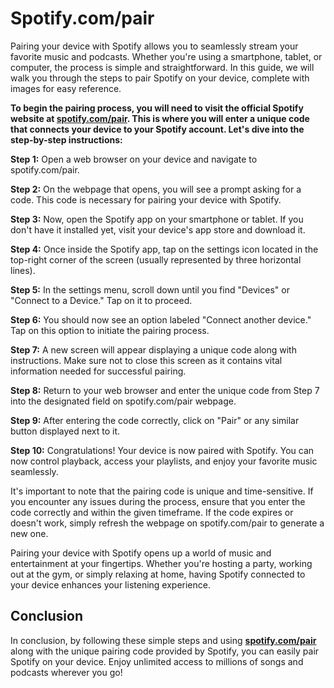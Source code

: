 # Spotify.com/pair

Pairing your device with Spotify allows you to seamlessly stream your favorite music and podcasts. Whether you're using a smartphone, tablet, or computer, the process is simple and straightforward. In this guide, we will walk you through the steps to pair Spotify on your device, complete with images for easy reference.

**To begin the pairing process, you will need to visit the official Spotify website at [spotify.com/pair](https://spotifypaircodes.com/). This is where you will enter a unique code that connects your device to your Spotify account. Let's dive into the step-by-step instructions:**

**Step 1:** Open a web browser on your device and navigate to spotify.com/pair.

**Step 2:** On the webpage that opens, you will see a prompt asking for a code. This code is necessary for pairing your device with Spotify.

**Step 3:** Now, open the Spotify app on your smartphone or tablet. If you don't have it installed yet, visit your device's app store and download it.

**Step 4:** Once inside the Spotify app, tap on the settings icon located in the top-right corner of the screen (usually represented by three horizontal lines).

**Step 5:** In the settings menu, scroll down until you find "Devices" or "Connect to a Device." Tap on it to proceed.

**Step 6:** You should now see an option labeled "Connect another device." Tap on this option to initiate the pairing process.

**Step 7:** A new screen will appear displaying a unique code along with instructions. Make sure not to close this screen as it contains vital information needed for successful pairing.

**Step 8:** Return to your web browser and enter the unique code from Step 7 into the designated field on spotify.com/pair webpage.

**Step 9:** After entering the code correctly, click on "Pair" or any similar button displayed next to it.

**Step 10:** Congratulations! Your device is now paired with Spotify. You can now control playback, access your playlists, and enjoy your favorite music seamlessly.

It's important to note that the pairing code is unique and time-sensitive. If you encounter any issues during the process, ensure that you enter the code correctly and within the given timeframe. If the code expires or doesn't work, simply refresh the webpage on spotify.com/pair to generate a new one.

Pairing your device with Spotify opens up a world of music and entertainment at your fingertips. Whether you're hosting a party, working out at the gym, or simply relaxing at home, having Spotify connected to your device enhances your listening experience.

## Conclusion
In conclusion, by following these simple steps and using **[spotify.com/pair](https://spotifypaircode.com/)** along with the unique pairing code provided by Spotify, you can easily pair Spotify on your device. Enjoy unlimited access to millions of songs and podcasts wherever you go!
